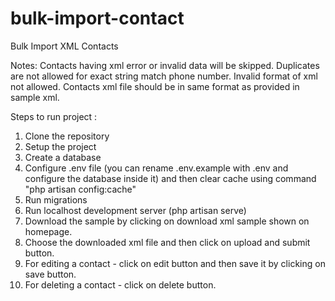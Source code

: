 # bulk-import-contact
Bulk Import XML Contacts


Notes:
Contacts having xml error or invalid data will be skipped.
Duplicates are not allowed for exact string match phone number.
Invalid format of xml not allowed.
Contacts xml file should be in same format as provided in sample xml.

Steps to run project :
1. Clone the repository
2. Setup the project
3. Create a database
4. Configure .env file (you can rename .env.example with .env and configure the database inside it) and then clear cache using command "php artisan config:cache"
4. Run migrations
5. Run localhost development server (php artisan serve)
6. Download the sample by clicking on download xml sample shown on homepage.
7. Choose the downloaded xml file and then click on upload and submit button.
8. For editing a contact - click on edit button and then save it by clicking on save button.
9. For deleting a contact - click on delete button.
